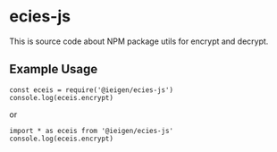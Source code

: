 # ecies-js
This is source code about NPM package utils for encrypt and decrypt.

## Example Usage

```
const eceis = require('@ieigen/ecies-js')
console.log(eceis.encrypt)
```
or
```
import * as eceis from '@ieigen/ecies-js'
console.log(eceis.encrypt)
```


